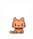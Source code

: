 <div align="center">
    <img height="100" src="https://github.com/yiluoegit/yiluoegit/blob/main/cat.gif" alt="阿巴..." />
</div>
